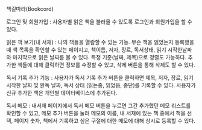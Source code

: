 책길따라(Bookcord)

로그인 및 회원가입 : 사용자별 읽은 책을 불러올 수 있도록 로그인과 회원가입을 할 수 있다. 

읽은 책 보기(내 서재) : 나의 책들을 열람할 수 있는 기능. 무슨 책을 읽었는지 등록했을 때 책 목록을 확인할 수 있는 페이지고, 책이름, 저자, 장르, 독서상태, 읽기 시작한날짜와 마지막으로 읽은 날짜를 볼 수 있다. 특정 기준(날짜, 제목)으로 정렬도 가능하다. 추가한 책들에 대해 클릭하면 정보를 수정할 수 있고, 삭제 버튼을 통해 삭제도 할 수 있다. 

독서 기록 추가 기능  : 사용자가 독서 기록 추가 버튼을 클릭하면 제목, 저자, 장르, 읽기 시작한 날짜 및 완독 날짜, 독서 상태
          (읽는중, 읽었음, 중단)를 기록할 수 있다. 사용자가 신규 추가한 책은 개인별  데이터베이스에 추가된다.
   
독서 메모 : 내서재 페이지에서 독서 메모 버튼을 누르면 그간 추가했던 메모 리스트를 확인할 수 있고, 메모 추가 버튼을 눌러 메모의 이름, 내 서재에 있는 책 중에서 책을 선택, 페이지 숫자, 책에서 기록하고 싶은 구절에 대한 메모에 대해 상시로 등록할 수 있다.
